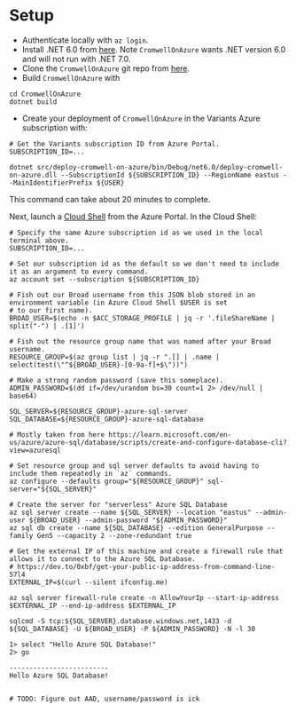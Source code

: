 # Setup

* Authenticate locally with `az login`.
* Install .NET 6.0 from [here](https://dotnet.microsoft.com/en-us/download/dotnet). Note `CromwellOnAzure` wants .NET
  version 6.0 and will not run with .NET 7.0.
* Clone the `CromwellOnAzure` git repo from [here](https://github.com/microsoft/CromwellOnAzure).
* Build `CromwellOnAzure` with

```
cd CromwellOnAzure
dotnet build
```

* Create your deployment of `CromwellOnAzure` in the Variants Azure subscription with:

```
# Get the Variants subscription ID from Azure Portal.
SUBSCRIPTION_ID=...

dotnet src/deploy-cromwell-on-azure/bin/Debug/net6.0/deploy-cromwell-on-azure.dll --SubscriptionId ${SUBSCRIPTION_ID} --RegionName eastus --MainIdentifierPrefix ${USER}
```

This command can take about 20 minutes to complete.

Next, launch a [Cloud Shell](https://portal.azure.com/#cloudshell/) from the Azure Portal. In the Cloud Shell:

```
# Specify the same Azure subscription id as we used in the local terminal above.
SUBSCRIPTION_ID=...

# Set our subscription id as the default so we don't need to include it as an argument to every command.
az account set --subscription ${SUBSCRIPTION_ID}

# Fish out our Broad username from this JSON blob stored in an environment variable (in Azure Cloud Shell $USER is set
# to our first name).
BROAD_USER=$(echo -n $ACC_STORAGE_PROFILE | jq -r '.fileShareName | split("-") | .[1]')

# Fish out the resource group name that was named after your Broad username.
RESOURCE_GROUP=$(az group list | jq -r ".[] | .name | select(test(\"^${BROAD_USER}-[0-9a-f]+$\"))")

# Make a strong random password (save this someplace).
ADMIN_PASSWORD=$(dd if=/dev/urandom bs=30 count=1 2> /dev/null | base64)

SQL_SERVER=${RESOURCE_GROUP}-azure-sql-server
SQL_DATABASE=${RESOURCE_GROUP}-azure-sql-database

# Mostly taken from here https://learn.microsoft.com/en-us/azure/azure-sql/database/scripts/create-and-configure-database-cli?view=azuresql

# Set resource group and sql server defaults to avoid having to include them repeatedly in `az` commands.
az configure --defaults group="${RESOURCE_GROUP}" sql-server="${SQL_SERVER}"

# Create the server for "serverless" Azure SQL Database
az sql server create --name ${SQL_SERVER} --location "eastus" --admin-user ${BROAD_USER} --admin-password "${ADMIN_PASSWORD}"
az sql db create --name ${SQL_DATABASE} --edition GeneralPurpose --family Gen5 --capacity 2 --zone-redundant true

# Get the external IP of this machine and create a firewall rule that allows it to connect to the Azure SQL Database. 
# https://dev.to/0xbf/get-your-public-ip-address-from-command-line-57l4
EXTERNAL_IP=$(curl --silent ifconfig.me)

az sql server firewall-rule create -n AllowYourIp --start-ip-address $EXTERNAL_IP --end-ip-address $EXTERNAL_IP

sqlcmd -S tcp:${SQL_SERVER}.database.windows.net,1433 -d ${SQL_DATABASE} -U ${BROAD_USER} -P ${ADMIN_PASSWORD} -N -l 30

1> select "Hello Azure SQL Database!"
2> go

-------------------------
Hello Azure SQL Database!


# TODO: Figure out AAD, username/password is ick

```
